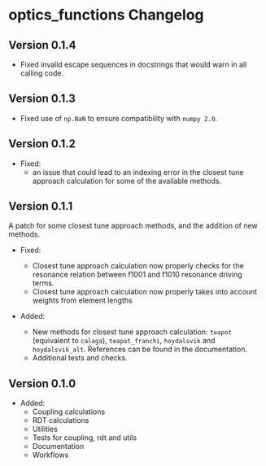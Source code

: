 # optics_functions Changelog

## Version 0.1.4

- Fixed invalid escape sequences in docstrings that would warn in all calling code.

## Version 0.1.3

- Fixed use of `np.NaN` to ensure compatibility with `numpy 2.0`.

## Version 0.1.2

- Fixed:
  - an issue that could lead to an indexing error in the closest tune approach calculation for some of the available methods.

## Version 0.1.1

A patch for some closest tune approach methods, and the addition of new methods.

- Fixed:
  - Closest tune approach calculation now properly checks for the resonance relation between f1001 and f1010 resonance driving terms.
  - Closest tune approach calculation now properly takes into account weights from element lengths

- Added:
  - New methods for closest tune approach calculation: `teapot` (equivalent to `calaga`), `teapot_franchi`, `hoydalsvik` and `hoydalsvik_alt`. References can be found in the documentation.
  - Additional tests and checks.

## Version 0.1.0

- Added:
  - Coupling calculations
  - RDT calculations
  - Utilities
  - Tests for coupling, rdt and utils
  - Documentation
  - Workflows